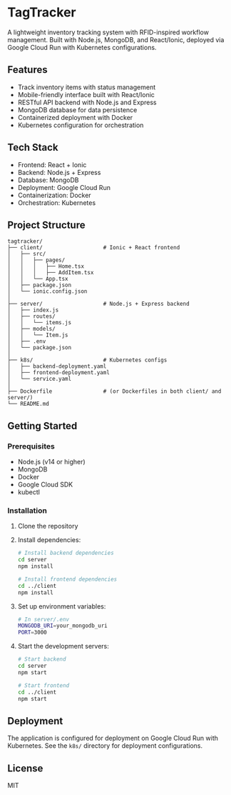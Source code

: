 # TagTracker

A lightweight inventory tracking system with RFID-inspired workflow management. Built with Node.js, MongoDB, and React/Ionic, deployed via Google Cloud Run with Kubernetes configurations.

## Features

- Track inventory items with status management
- Mobile-friendly interface built with React/Ionic
- RESTful API backend with Node.js and Express
- MongoDB database for data persistence
- Containerized deployment with Docker
- Kubernetes configuration for orchestration

## Tech Stack

- Frontend: React + Ionic
- Backend: Node.js + Express
- Database: MongoDB
- Deployment: Google Cloud Run
- Containerization: Docker
- Orchestration: Kubernetes

## Project Structure

```
tagtracker/
├── client/                   # Ionic + React frontend
│   ├── src/
│   │   ├── pages/
│   │   │   ├── Home.tsx
│   │   │   ├── AddItem.tsx
│   │   └── App.tsx
│   ├── package.json
│   └── ionic.config.json
│
├── server/                   # Node.js + Express backend
│   ├── index.js
│   ├── routes/
│   │   └── items.js
│   ├── models/
│   │   └── Item.js
│   ├── .env
│   └── package.json
│
├── k8s/                      # Kubernetes configs
│   ├── backend-deployment.yaml
│   ├── frontend-deployment.yaml
│   └── service.yaml
│
├── Dockerfile                # (or Dockerfiles in both client/ and server/)
└── README.md
```

## Getting Started

### Prerequisites

- Node.js (v14 or higher)
- MongoDB
- Docker
- Google Cloud SDK
- kubectl

### Installation

1. Clone the repository
2. Install dependencies:
   ```bash
   # Install backend dependencies
   cd server
   npm install

   # Install frontend dependencies
   cd ../client
   npm install
   ```

3. Set up environment variables:
   ```bash
   # In server/.env
   MONGODB_URI=your_mongodb_uri
   PORT=3000
   ```

4. Start the development servers:
   ```bash
   # Start backend
   cd server
   npm start

   # Start frontend
   cd ../client
   npm start
   ```

## Deployment

The application is configured for deployment on Google Cloud Run with Kubernetes. See the `k8s/` directory for deployment configurations.

## License

MIT 